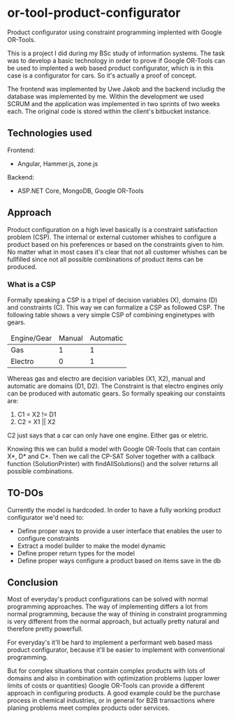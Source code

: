 # or-tool-product-configurator
Product configurator using constraint programming implented with Google OR-Tools.

This is a project I did during my BSc study of information systems. The task was to develop a basic technology in order to prove if Google OR-Tools can be used to implented a web based product configurator, which is in this case is a configurator for cars. So it's actually a proof of concept.

The frontend was implemented by Uwe Jakob and the backend includig the database was implemented by me. Within the development we used SCRUM and the application was implemented in two sprints of two weeks each. The original code is stored within the client's bitbucket instance.  

<h2>Technologies used</h2>

Frontend:
<ul>
<li>Angular, Hammer.js, zone.js</li>
</ul>
Backend:
<ul>
<li>ASP.NET Core, MongoDB, Google OR-Tools</li>
</ul>

<h2>Approach</h2>

Product configuration on a high level basically is a constraint satisfaction problem (CSP). The internal or external customer whishes to configure a product based on his preferences or based on the constraints given to him. No matter what in most cases it's clear that not all customer whishes can be fullfilled since not all possible combinations of product items can be produced.

<h3>What is a CSP</h3>
Formally speaking a CSP is a tripel of decision variables (X), domains (D) and constraints (C). This way we can formalize a CSP as followed CSP<X,D,C>. The following table shows a very simple CSP of combining enginetypes with gears.
  
<table>
  <thead>
    <tr>
      <td>Engine/Gear</td>
      <td>Manual</td>
      <td>Automatic</td>
    </tr>
  </thead>
  <tbody>
  <tr>
      <td>Gas</td>
      <td>1</td>
      <td>1</td>
    </tr>
     <tr>
      <td>Electro</td>
      <td>0</td>
      <td>1</td>
    </tr>
  </tobody>
</table>

Whereas gas and electro are decision variables (X1, X2), manual and automatic are domains (D1, D2). The Constraint is that electro engines only can be produced with automatic gears. So formally speaking our constaints are:

<ol>
<li>C1 = X2 != D1</li>
  <li>C2 = X1 || X2</li>
</ol>

C2 just says that a car can only have one engine. Either gas or eletric. 

Knowing this we can build a model with Google OR-Tools that can contain X*, D* and C*. Then we call the CP-SAT Solver together with a callback function (SolutionPrinter) with findAllSolutions() and the solver returns all possible combinations. 

<h2>TO-DOs</h2>

Currently the model is hardcoded. In order to have a fully working product configurator we'd need to:

<ul>
  <li>Define proper ways to provide a user interface that enables the user to configure constraints </li>
  <li>Extract a model builder to make the model dynamic</li>
  <li>Define proper return types for the model</li>
  <li>Define proper ways configure a product based on items save in the db</li>
</ul>

<h2>Conclusion</h2>

Most of everyday's product configurations can be solved with normal programming approaches. The way of implementing differs a lot from normal programming, because the way of thining in constraint programming is very different from the normal approach, but actually pretty natural and therefore pretty powerfull. 

For everyday's it'll be hard to implement a performant web based mass product configurator, because it'll be easier to implement with conventional programming.

But for complex situations that contain complex products with lots of domains and also in combination with optimization problems (upper lower limits of costs or quantities) Google OR-Tools can provide a different approach in configuring products. A good example could be the purchase process in chemical industries, or in general for B2B transactions where planing problems meet complex products oder services.
